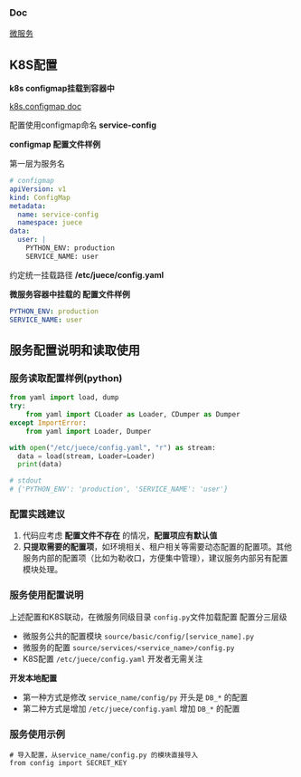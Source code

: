 ### Doc
[微服务](../README.md)

## K8S配置

**k8s configmap挂载到容器中**

[k8s.configmap doc](https://kubernetes.io/docs/concepts/configuration/configmap/)

配置使用configmap命名 **service-config**

**configmap 配置文件样例**

第一层为服务名

```yaml
# configmap
apiVersion: v1
kind: ConfigMap
metadata:
  name: service-config
  namespace: juece
data:
  user: |
    PYTHON_ENV: production
    SERVICE_NAME: user
```

约定统一挂载路径 **/etc/juece/config.yaml**

**微服务容器中挂载的 配置文件样例**
```yaml
PYTHON_ENV: production
SERVICE_NAME: user
```

## 服务配置说明和读取使用
### 服务读取配置样例(python)

```python
from yaml import load, dump
try:
    from yaml import CLoader as Loader, CDumper as Dumper
except ImportError:
    from yaml import Loader, Dumper

with open("/etc/juece/config.yaml", "r") as stream:
  data = load(stream, Loader=Loader)
  print(data)

# stdout
# {'PYTHON_ENV': 'production', 'SERVICE_NAME': 'user'}
```

### 配置实践建议
1. 代码应考虑 **配置文件不存在** 的情况，**配置项应有默认值**
2. **只提取需要的配置项**，如环境相关、租户相关等需要动态配置的配置项。其他服务内部的配置项（比如为勒收口，方便集中管理），建议服务内部另有配置模块处理。


### 服务使用配置说明
上述配置和K8S联动，在微服务同级目录 `config.py`文件加载配置
配置分三层级
- 微服务公共的配置模块 `source/basic/config/[service_name].py`
- 微服务的配置 `source/services/<service_name>/config.py`
- K8S配置 `/etc/juece/config.yaml` 开发者无需关注

**开发本地配置**
- 第一种方式是修改 `service_name/config/py` 开头是 `DB_*` 的配置
- 第二种方式是增加 `/etc/juece/config.yaml` 增加 `DB_*` 的配置

### 服务使用示例
```
# 导入配置，从service_name/config.py 的模块直接导入
from config import SECRET_KEY
```